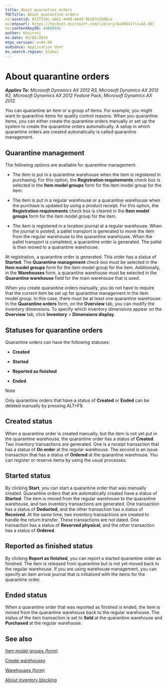 ```yaml
---
title: About quarantine orders
TOCTitle: About quarantine orders
ms:assetid: 0f2731bc-a8e1-4406-84d0-9b387e2b06ce
ms:mtpsurl: https://technet.microsoft.com/library/Aa496417(v=AX.60)
ms:contentKeyID: 44080945
author: Khairunj
ms.date: 05/02/2014
mtps_version: v=AX.60
audience: Application User
ms.search.region: Global
---
```


# About quarantine orders 


_**Applies To:** Microsoft Dynamics AX 2012 R3, Microsoft Dynamics AX 2012 R2, Microsoft Dynamics AX 2012 Feature Pack, Microsoft Dynamics AX 2012_

You can quarantine an item or a group of items. For example, you might want to quarantine items for quality control reasons. When you quarantine items, you can either create the quarantine orders manually or set up the system to create the quarantine orders automatically. A setup in which quarantine orders are created automatically is called quarantine management.

## Quarantine management

The following options are available for quarantine management:

  - The item is put in a quarantine warehouse when the item is registered in purchasing. For this option, the **Registration requirements** check box is selected in the **Item model groups** form for the item model group for the item.

  - The item is put in a regular warehouse or a quarantine warehouse when the purchase is updated by using a product receipt. For this option, the **Registration requirements** check box is cleared in the **Item model groups** form for the item model group for the item.

  - The item is registered in a location journal at a regular warehouse. When the journal is posted, a pallet transport is generated to move the item from the regular warehouse to the quarantine warehouse. When the pallet transport is completed, a quarantine order is generated. The pallet is then moved to a quarantine warehouse.

At registration, a quarantine order is generated. This order has a status of **Started**. The **Quarantine management** check box must be selected in the **Item model groups** form for the item model group for the item. Additionally, in the **Warehouses** form, a quarantine warehouse must be selected in the **Quarantine warehouse** field for the main warehouse that is used.

When you create quarantine orders manually, you do not have to require that the current item be set up for quarantine management in the item model group. In this case, there must be at least one quarantine warehouse. In the **Quarantine orders** form, on the **Overview** tab, you can modify the inventory dimensions. To specify which inventory dimensions appear on the **Overview** tab, click **Inventory** \> **Dimensions display**.

## Statuses for quarantine orders

Quarantine orders can have the following statuses:

  - **Created**

  - **Started**

  - **Reported as finished**

  - **Ended**


> [!NOTE]
> <P>Only quarantine orders that have a status of <STRONG>Created</STRONG> or <STRONG>Ended</STRONG> can be deleted manually by pressing ALT+F9.</P>



## Created status

When a quarantine order is created manually, but the item is not yet put in the quarantine warehouse, the quarantine order has a status of **Created**. Two inventory transactions are generated. One is a receipt transaction that has a status of **On order** at the regular warehouse. The second is an issue transaction that has a status of **Ordered** at the quarantine warehouse. You can register or reserve items by using the usual processes.

## Started status

By clicking **Start**, you can start a quarantine order that was manually created. Quarantine orders that are automatically created have a status of **Started**. The item is moved from the regular warehouse to the quarantine warehouse, and two inventory transactions are generated. One transaction has a status of **Deducted**, and the other transaction has a status of **Received**. At the same time, two inventory transactions are created to handle the return transfer. These transactions are not dated. One transaction has a status of **Reserved physical**, and the other transaction has a status of **Ordered**.

## Reported as finished status

By clicking **Report as finished**, you can report a started quarantine order as finished. The item is released from quarantine but is not yet moved back to the regular warehouse. If you are using warehouse management, you can specify an item arrival journal that is initialized with the items for the quarantine order.

## Ended status

When a quarantine order that was reported as finished is ended, the item is moved from the quarantine warehouse back to the regular warehouse. The status of the item transaction is set to **Sold** at the quarantine warehouse and **Purchased** at the regular warehouse.

## See also

[Item model groups (form)](https://technet.microsoft.com/library/aa577092\(v=ax.60\))

[Create warehouses](create-warehouses.md)

[Warehouses (form)](https://technet.microsoft.com/library/aa620570\(v=ax.60\))

[About inventory blocking](about-inventory-blocking.md)

  


